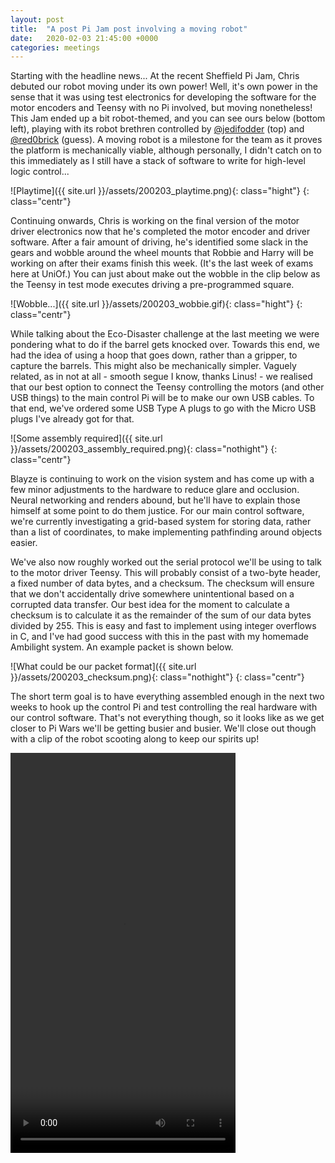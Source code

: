 ```yaml
---
layout: post
title:  "A post Pi Jam post involving a moving robot"
date:   2020-02-03 21:45:00 +0000
categories: meetings
---
```


Starting with the headline news... At the recent Sheffield Pi Jam, Chris debuted our robot moving under its own power! Well, it's own power in the sense that it was using test electronics for developing the software for the motor encoders and Teensy with no Pi involved, but moving nonetheless! This Jam ended up a bit robot-themed, and you can see ours below (bottom left), playing with its robot brethren controlled by [@jedifodder](https://twitter.com/jedifodder) (top) and [@red0brick](https://twitter.com/red0brick) (guess). A moving robot is a milestone for the team as it proves the platform is mechanically viable, although personally, I didn't catch on to this immediately as I still have a stack of software to write for high-level logic control...

![Playtime]({{ site.url }}/assets/200203_playtime.png){: class="hight"}
{: class="centr"}

Continuing onwards, Chris is working on the final version of the motor driver electronics now that he's completed the motor encoder and driver software. After a fair amount of driving, he's identified some slack in the gears and wobble around the wheel mounts that Robbie and Harry will be working on after their exams finish this week. (It's the last week of exams here at UniOf.) You can just about make out the wobble in the clip below as the Teensy in test mode executes driving a pre-programmed square.

![Wobble...]({{ site.url }}/assets/200203_wobbie.gif){: class="hight"}
{: class="centr"}

While talking about the Eco-Disaster challenge at the last meeting we were pondering what to do if the barrel gets knocked over. Towards this end, we had the idea of using a hoop that goes down, rather than a gripper, to capture the barrels. This might also be mechanically simpler. Vaguely related, as in not at all - smooth segue I know, thanks Linus! - we realised that our best option to connect the Teensy controlling the motors (and other USB things) to the main control Pi will be to make our own USB cables. To that end, we've ordered some USB Type A plugs to go with the Micro USB plugs I've already got for that.

![Some assembly required]({{ site.url }}/assets/200203_assembly_required.png){: class="nothight"}
{: class="centr"}

Blayze is continuing to work on the vision system and has come up with a few minor adjustments to the hardware to reduce glare and occlusion. Neural networking and renders abound, but he'll have to explain those himself at some point to do them justice. For our main control software, we're currently investigating a grid-based system for storing data, rather than a list of coordinates, to make implementing pathfinding around objects easier.

We've also now roughly worked out the serial protocol we'll be using to talk to the motor driver Teensy. This will probably consist of a two-byte header, a fixed number of data bytes, and a checksum. The checksum will ensure that we don't accidentally drive somewhere unintentional based on a corrupted data transfer. Our best idea for the moment to calculate a checksum is to calculate it as the remainder of the sum of our data bytes divided by 255. This is easy and fast to implement using integer overflows in C, and I've had good success with this in the past with my homemade Ambilight system. An example packet is shown below.

![What could be our packet format]({{ site.url }}/assets/200203_checksum.png){: class="nothight"}
{: class="centr"}

The short term goal is to have everything assembled enough in the next two weeks to hook up the control Pi and test controlling the real hardware with our control software. That's not everything though, so it looks like as we get closer to Pi Wars we'll be getting busier and busier. We'll close out though with a clip of the robot scooting along to keep our spirits up!

<video height="640" width="360" class="centrvideowide" controls>
  <source type="video/mp4" src="{{ site.baseurl }}/assets/200203_scooch.mp4">
  <source type="video/webm" src="{{ site.baseurl }}/assets/200203_scooch.webm">
  <source type="video/ogg" src="{{ site.baseurl }}/assets/200203_scooch.ogv">
</video>

